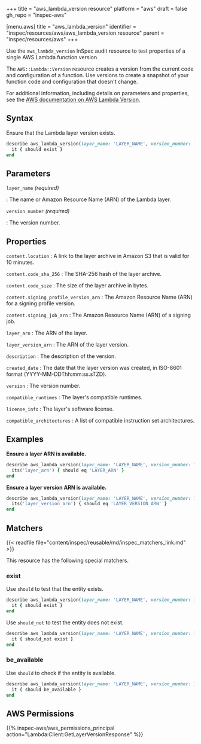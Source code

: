 +++
title = "aws_lambda_version resource"
platform = "aws"
draft = false
gh_repo = "inspec-aws"

[menu.aws]
title = "aws_lambda_version"
identifier = "inspec/resources/aws/aws_lambda_version resource"
parent = "inspec/resources/aws"
+++

Use the `aws_lambda_version` InSpec audit resource to test properties of a single AWS Lambda function version.

The `AWS::Lambda::Version` resource creates a version from the current code and configuration of a function. Use versions to create a snapshot of your function code and configuration that doesn't change.

For additional information, including details on parameters and properties, see the [AWS documentation on AWS Lambda Version](https://docs.aws.amazon.com/AWSCloudFormation/latest/UserGuide/aws-resource-lambda-version.html).

## Syntax

Ensure that the Lambda layer version exists.

```ruby
describe aws_lambda_version(layer_name: 'LAYER_NAME', version_number: 1) do
  it { should exist }
end
```

## Parameters

`layer_name` _(required)_

: The name or Amazon Resource Name (ARN) of the Lambda layer.

`version_number` _(required)_

: The version number.

## Properties

`content.location`
: A link to the layer archive in Amazon S3 that is valid for 10 minutes.

`content.code_sha_256`
: The SHA-256 hash of the layer archive.

`content.code_size`
: The size of the layer archive in bytes.

`content.signing_profile_version_arn`
: The Amazon Resource Name (ARN) for a signing profile version.

`content.signing_job_arn`
: The Amazon Resource Name (ARN) of a signing job.

`layer_arn`
: The ARN of the layer.

`layer_version_arn`
: The ARN of the layer version.

`description`
: The description of the version.

`created_date`
: The date that the layer version was created, in ISO-8601 format (YYYY-MM-DDThh:mm:ss.sTZD).

`version`
: The version number.

`compatible_runtimes`
: The layer's compatible runtimes.

`license_info`
: The layer's software license.

`compatible_architectures`
: A list of compatible instruction set architectures.

## Examples

**Ensure a layer ARN is available.**

```ruby
describe aws_lambda_version(layer_name: 'LAYER_NAME', version_number: 1) do
  its('layer_arn') { should eq 'LAYER_ARN' }
end
```

**Ensure a layer version ARN is available.**

```ruby
describe aws_lambda_version(layer_name: 'LAYER_NAME', version_number: 1) do
  its('layer_version_arn') { should eq 'LAYER_VERSION_ARN' }
end
```

## Matchers

{{< readfile file="content/inspec/reusable/md/inspec_matchers_link.md" >}}

This resource has the following special matchers.

### exist

Use `should` to test that the entity exists.

```ruby
describe aws_lambda_version(layer_name: 'LAYER_NAME', version_number: 1) do
  it { should exist }
end
```

Use `should_not` to test the entity does not exist.

```ruby
describe aws_lambda_version(layer_name: 'LAYER_NAME', version_number: 1) do
  it { should_not exist }
end
```

### be_available

Use `should` to check if the entity is available.

```ruby
describe aws_lambda_version(layer_name: 'LAYER_NAME', version_number: 1) do
  it { should be_available }
end
```

## AWS Permissions

{{% inspec-aws/aws_permissions_principal action="Lambda:Client:GetLayerVersionResponse" %}}
